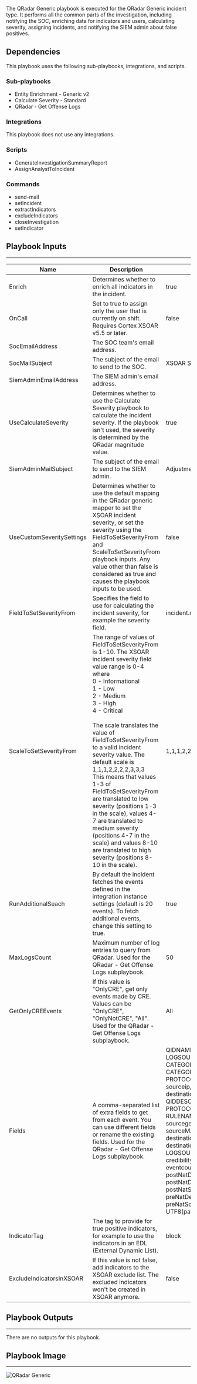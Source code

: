 The QRadar Generic playbook is executed for the QRadar Generic incident type. It performs all the common parts of the investigation, including notifying the SOC, enriching data for indicators and users, calculating severity, assigning incidents, and notifying the SIEM admin about false positives.

## Dependencies
This playbook uses the following sub-playbooks, integrations, and scripts.

### Sub-playbooks
* Entity Enrichment - Generic v2
* Calculate Severity - Standard
* QRadar - Get Offense Logs

### Integrations
This playbook does not use any integrations.

### Scripts
* GenerateInvestigationSummaryReport
* AssignAnalystToIncident

### Commands
* send-mail
* setIncident
* extractIndicators
* excludeIndicators
* closeInvestigation
* setIndicator

## Playbook Inputs
---

| **Name** | **Description** | **Default Value** | **Required** |
| --- | --- | --- | --- |
| Enrich | Determines whether to enrich all indicators in the incident. | true | Optional |
| OnCall | Set to true to assign only the user that is currently on shift. Requires Cortex XSOAR v5.5 or later. | false | Optional |
| SocEmailAddress | The SOC team's email address. |  | Optional |
| SocMailSubject | The subject of the email to send to the SOC. | XSOAR Summary report, ID -  | Optional |
| SiemAdminEmailAddress | The SIEM admin's email address. |  | Optional |
| UseCalculateSeverity | Determines whether to use the Calculate Severity playbook to calculate the incident severity. If the playbook isn't used, the severity is determined by the QRadar magnitude value. | true | Optional |
| SiemAdminMailSubject | The subject of the email to send to the SIEM admin. | Adjustment/Exclusion for offense  | Optional |
| UseCustomSeveritySettings | Determines whether to use the default mapping in the QRadar generic mapper to set the XSOAR incident severity, or set the severity using the FieldToSetSeverityFrom and ScaleToSetSeverityFrom playbook inputs. Any value other than false is considered as true and causes the playbook inputs to be used. | false | Optional |
| FieldToSetSeverityFrom | Specifies the field to use for calculating the incident severity, for example the severity field.<br/> | incident.magnitudeoffense | Optional |
| ScaleToSetSeverityFrom | The range of values of FieldToSetSeverityFrom is 1-10. The XSOAR incident severity field value range is 0-4 where<br/>0 - Informational<br/>1 - Low<br/>2 - Medium<br/>3 - High<br/>4 - Critical<br/><br/>The scale translates the value of FieldToSetSeverityFrom to a valid incident severity value. The default scale is 1,1,1,2,2,2,2,3,3,3 <br/>This means that values 1-3 of FieldToSetSeverityFrom are translated to low severity \(positions 1-3 in the scale\), values 4-7 are translated to medium severity \(positions 4-7 in the scale\) and values 8-10 are translated to high severity \(positions 8-10 in the scale\). | 1,1,1,2,2,2,2,3,3,3 | Optional |
| RunAdditionalSeach | By default the incident fetches the events defined in the integration instance settings \(default is 20 events\). To fetch additional events, change this setting to true. | true | Optional |
| MaxLogsCount | Maximum number of log entries to query from QRadar. Used for the QRadar - Get Offense Logs subplaybook. | 50 | Optional |
| GetOnlyCREEvents | If this value is "OnlyCRE", get only events made by CRE. Values can be "OnlyCRE", "OnlyNotCRE", "All". Used for the QRadar - Get Offense Logs subplaybook.<br/> | All | Optional |
| Fields | A comma-separated list of extra fields to get from each event. You can use different fields or rename the existing fields. Used for the QRadar - Get Offense Logs subplaybook.<br/> | QIDNAME(qid), LOGSOURCENAME(logsourceid), CATEGORYNAME(highlevelcategory), CATEGORYNAME(category), PROTOCOLNAME(protocolid), sourceip, sourceport, destinationip, destinationport, QIDDESCRIPTION(qid), username, PROTOCOLNAME(protocolid), RULENAME("creEventList"), sourcegeographiclocation, sourceMAC, sourcev6, destinationgeographiclocation, destinationv6, LOGSOURCETYPENAME(devicetype), credibility, severity, magnitude, eventcount, eventDirection, postNatDestinationIP, postNatDestinationPort, postNatSourceIP, postNatSourcePort, preNatDestinationPort, preNatSourceIP, preNatSourcePort, UTF8(payload), starttime, devicetime | Optional |
| IndicatorTag | The tag to provide for true positive indicators, for example to use the indicators in an EDL \(External Dynamic List\). | block | Optional |
| ExcludeIndicatorsInXSOAR | If this value is not false, add indicators to the XSOAR exclude list. The excluded indicators won't be created in XSOAR anymore. | false | Optional |

## Playbook Outputs
---
There are no outputs for this playbook.

## Playbook Image
---
![QRadar Generic](../doc_files/QRadar_Generic.png)
